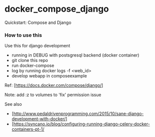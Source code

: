 # docker_compose_django
Quickstart: Compose and Django 

### How to use this ###
Use this for django development
  - running in DEBUG with postsgresql backend (docker container)
  - git clone this repo
  - run docker-compose
  - log by running docker logs -f <web_id>
  - develop webapp in composeexample

Ref: [https://docs.docker.com/compose/django/]

Note: add :z to volumes to 'fix' permission issue

See also
  - [http://www.pedaldrivenprogramming.com/2015/10/sane-django-development-with-docker/]
  - [https://syncano.io/blog/configuring-running-django-celery-docker-containers-pt-1/

